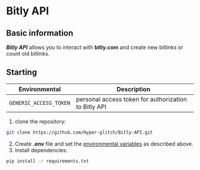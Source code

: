 # Bitly API

## Basic information

***Bitly API*** allows you to interact with **bitly.com** and create new bitlinks or count old bitlinks.

## Starting

| Environmental         | Description                                           |
|-----------------------|-------------------------------------------------------|
| `GENERIC_ACCESS_TOKEN`| personal access token for authorization to Bitly API  |

1. clone the repository:
```bash
git clone https://github.com/Hyper-glitch/Bitly-API.git
```
2. Create **.env** file and set the <ins>environmental variables</ins> as described above.
3. Install dependencies:
```bash
pip install -r requirements.txt
```
